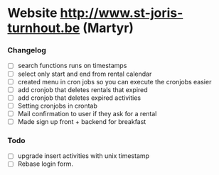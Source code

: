 Website http://www.st-joris-turnhout.be (Martyr)
=============================================

###  Changelog
- [ ] search functions runs on timestamps
- [ ] select only start and end from rental calendar
- [ ] created menu in cron jobs so you can execute the cronjobs easier
- [ ] add cronjob that deletes rentals that expired
- [ ] add cronjob that deletes expired activities
- [ ] Setting cronjobs in crontab 
- [ ] Mail confirmation to user if they ask for a rental
- [ ] Made sign up front + backend for breakfast

### Todo 
- [ ] upgrade insert activities with unix timestamp
- [ ] Rebase login form.